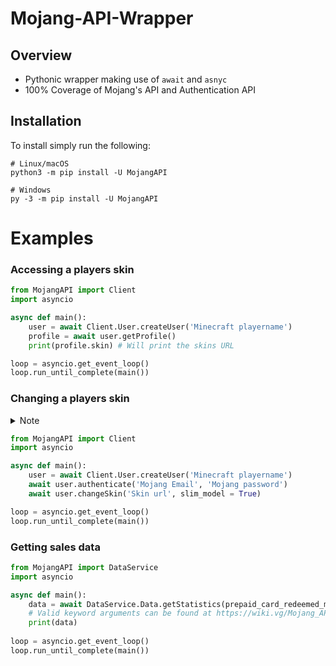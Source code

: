 # Mojang-API-Wrapper
## Overview
* Pythonic wrapper making use of `await` and `asnyc`
* 100% Coverage of Mojang's API and Authentication API

## Installation
To install simply run the following:
```
# Linux/macOS
python3 -m pip install -U MojangAPI

# Windows
py -3 -m pip install -U MojangAPI
```
# Examples
### Accessing a players skin
```python
from MojangAPI import Client
import asyncio

async def main():
    user = await Client.User.createUser('Minecraft playername')
    profile = await user.getProfile()
    print(profile.skin) # Will print the skins URL

loop = asyncio.get_event_loop()
loop.run_until_complete(main())
```


### Changing a players skin
<details><summary>Note</summary>
<p>
Please note that Mojang's API may not trust your IP. To check if this is the case run the following code:

```python
from MojangAPI import Client
import asyncio

async def main():
    user = await Client.User.createUser('Minecraft playername')
    await user.authenticate('Mojang Email', 'Mojang password')
    await user.checkForSecurityQuestions() 
    # Will return True if the IP is untrusted else False

loop = asyncio.get_event_loop()
loop.run_until_complete(main())
```

If your IP is untrusted you can complete security challenges to become trusted (I believe you only need to do this once). To get the security questions your Mojang account will need them active (refer to https://help.minecraft.net/hc/en-us/articles/360034686852-Resetting-Security-Questions). After which run `questions = await user.getSecurityQuestions()` to get the questions, and then `await user.sendSecurityAnswers(answers)` with the answers in the form refered to in the API's documentation (https://wiki.vg/Mojang_API#Send_back_the_answers).
</p>
</details>

```python
from MojangAPI import Client
import asyncio

async def main():
    user = await Client.User.createUser('Minecraft playername')
    await user.authenticate('Mojang Email', 'Mojang password')
    await user.changeSkin('Skin url', slim_model = True)

loop = asyncio.get_event_loop()
loop.run_until_complete(main())
```

### Getting sales data
```python
from MojangAPI import DataService
import asyncio

async def main():
    data = await DataService.Data.getStatistics(prepaid_card_redeemed_minecraft=True)
    # Valid keyword arguments can be found at https://wiki.vg/Mojang_API#Payload_4
    print(data)
    
loop = asyncio.get_event_loop()
loop.run_until_complete(main())
```
